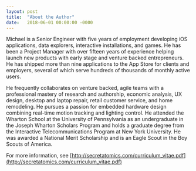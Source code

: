 ```yaml
---
layout: post
title:  "About the Author"
date:   2018-06-01 00:00:00 -0000
---
```


Michael is a Senior Engineer with five years of employment developing iOS applications, data explorers, interactive installations, and games.  He has been a Project Manager with over fifteen years of experience helping launch new products with early stage and venture backed entrepreneurs.  He has shipped more than nine applications to the App Store for clients and employers, several of which serve hundreds of thousands of monthly active users. 

He frequently collaborates on venture backed, agile teams with a professional mastery of research and authorship, economic analysis, UX design, desktop and laptop repair, retail customer service, and home remodeling.  He pursues a passion for embedded hardware design combining real-time motion tracking and lighting control.  He attended the 
Wharton School at the University of Pennsylvania as an undergraduate in the Joseph Wharton Scholars Program and holds a graduate degree from the Interactive Telecommunications Program at New York University.  He was awarded a National Merit Scholarship and is an Eagle Scout in the Boy Scouts of America.

For more information, see [http://secretatomics.com/curriculum_vitae.pdf](http://secretatomics.com/curriculum_vitae.pdf)